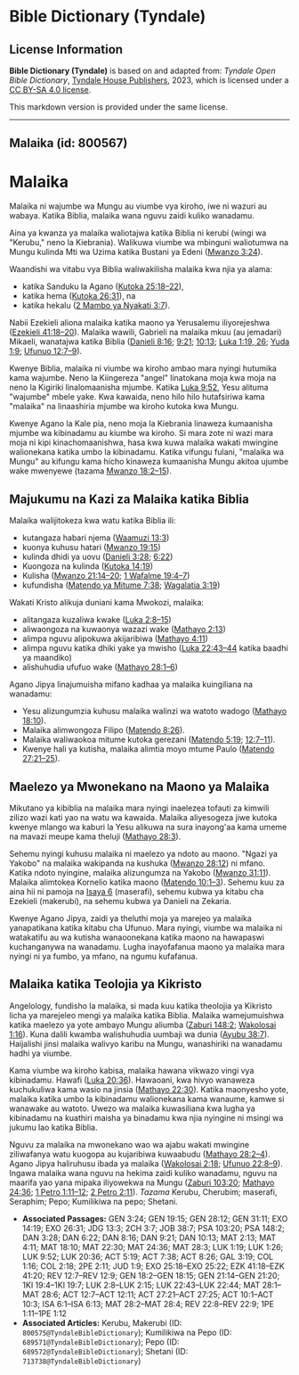# Bible Dictionary (Tyndale)

## License Information

**Bible Dictionary (Tyndale)** is based on and adapted from: _Tyndale Open Bible Dictionary_, [Tyndale House Publishers](https://tyndaleopenresources.com/), 2023, which is licensed under a [CC BY-SA 4.0 license](https://creativecommons.org/licenses/by-sa/4.0/legalcode.en).

This markdown version is provided under the same license.



--------------------------------

## Malaika (id: 800567)

Malaika
=======

Malaika ni wajumbe wa Mungu au viumbe vya kiroho, iwe ni wazuri au wabaya. Katika Biblia, malaika wana nguvu zaidi kuliko wanadamu.

Aina ya kwanza ya malaika waliotajwa katika Biblia ni kerubi (wingi wa "Kerubu," neno la Kiebrania). Walikuwa viumbe wa mbinguni waliotumwa na Mungu kulinda Mti wa Uzima katika Bustani ya Edeni ([Mwanzo 3:24](https://ref.ly/Gen3:24)).

Waandishi wa vitabu vya Biblia waliwakilisha malaika kwa njia ya alama:

* katika Sanduku la Agano ([Kutoka 25:18–22](https://ref.ly/Exod25:18-Exod25:22)),
* katika hema ([Kutoka 26:31](https://ref.ly/Exod26:31)), na
* katika hekalu ([2 Mambo ya Nyakati 3:7](https://ref.ly/2Chr3:7)).

Nabii Ezekieli aliona malaika katika maono ya Yerusalemu iliyorejeshwa ([Ezekieli 41:18–20](https://ref.ly/Ezek41:18-Ezek41:20)). Malaika wawili, Gabrieli na malaika mkuu (au jemadari) Mikaeli, wanatajwa katika Biblia ([Danieli 8:16](https://ref.ly/Dan8:16); [9:21](https://ref.ly/Dan9:21); [10:13](https://ref.ly/Dan10:13); [Luka 1:19, 26](https://ref.ly/Luke1:19,Luke1:26); [Yuda 1:9](https://ref.ly/Jude1:9); [Ufunuo 12:7–9](https://ref.ly/Rev12:7-Rev12:9)).

Kwenye Biblia, malaika ni viumbe wa kiroho ambao mara nyingi hutumika kama wajumbe. Neno la Kiingereza "angel" linatokana moja kwa moja na neno la Kigiriki linalomaanisha mjumbe. Katika [Luka 9:52](https://ref.ly/Luke9:52), Yesu alituma "wajumbe" mbele yake. Kwa kawaida, neno hilo hilo hutafsiriwa kama "malaika" na linaashiria mjumbe wa kiroho kutoka kwa Mungu.

Kwenye Agano la Kale pia, neno moja la Kiebrania linaweza kumaanisha mjumbe wa kibinadamu au kiumbe wa kiroho. Si mara zote ni wazi mara moja ni kipi kinachomaanishwa, hasa kwa kuwa malaika wakati mwingine walionekana katika umbo la kibinadamu. Katika vifungu fulani, "malaika wa Mungu" au kifungu kama hicho kinaweza kumaanisha Mungu akitoa ujumbe wake mwenyewe (tazama [Mwanzo 18:2–15](https://ref.ly/Gen18:2-Gen18:15)).

Majukumu na Kazi za Malaika katika Biblia
-----------------------------------------

Malaika walijitokeza kwa watu katika Biblia ili:

* kutangaza habari njema ([Waamuzi 13:3](https://ref.ly/Judg13:3))
* kuonya kuhusu hatari ([Mwanzo 19:15](https://ref.ly/Gen19:15))
* kulinda dhidi ya uovu ([Danieli 3:28](https://ref.ly/Dan3:28); [6:22](https://ref.ly/Dan6:22))
* Kuongoza na kulinda ([Kutoka 14:19](https://ref.ly/Exod14:19))
* Kulisha ([Mwanzo 21:14–20](https://ref.ly/Gen21:14-Gen21:20); [1 Wafalme 19:4–7](https://ref.ly/1Kgs19:4-1Kgs19:7))
* kufundisha ([Matendo ya Mitume 7:38](https://ref.ly/Acts7:38); [Wagalatia 3:19](https://ref.ly/Gal3:19))

Wakati Kristo alikuja duniani kama Mwokozi, malaika:

* alitangaza kuzaliwa kwake ([Luka 2:8–15](https://ref.ly/Luke2:8-Luke2:15))
* aliwaongoza na kuwaonya wazazi wake ([Mathayo 2:13](https://ref.ly/Matt2:13))
* alimpa nguvu alipokuwa akijaribiwa ([Mathayo 4:11](https://ref.ly/Matt4:11))
* alimpa nguvu katika dhiki yake ya mwisho ([Luka 22:43–44](https://ref.ly/Luke22:43-Luke22:44) katika baadhi ya maandiko)
* alishuhudia ufufuo wake ([Mathayo 28:1–6](https://ref.ly/Matt28:1-Matt28:6))

Agano Jipya linajumuisha mifano kadhaa ya malaika kuingiliana na wanadamu:

* Yesu alizungumzia kuhusu malaika walinzi wa watoto wadogo ([Mathayo 18:10](https://ref.ly/Matt18:10)).
* Malaika alimwongoza Filipo ([Matendo 8:26](https://ref.ly/Acts8:26)).
* Malaika waliwaokoa mitume kutoka gerezani ([Matendo 5:19](https://ref.ly/Acts5:19); [12:7–11](https://ref.ly/Acts12:7-Acts12:11)).
* Kwenye hali ya kutisha, malaika alimtia moyo mtume Paulo ([Matendo 27:21–25](https://ref.ly/Acts27:21-Acts27:25)).

Maelezo ya Mwonekano na Maono ya Malaika
----------------------------------------

Mikutano ya kibiblia na malaika mara nyingi inaelezea tofauti za kimwili zilizo wazi kati yao na watu wa kawaida. Malaika aliyesogeza jiwe kutoka kwenye mlango wa kaburi la Yesu alikuwa na sura inayong'aa kama umeme na mavazi meupe kama theluji ([Mathayo 28:3](https://ref.ly/Matt28:3)).

Sehemu nyingi kuhusu malaika ni maelezo ya ndoto au maono. "Ngazi ya Yakobo" na malaika wakipanda na kushuka ([Mwanzo 28:12](https://ref.ly/Gen28:12)) ni mfano. Katika ndoto nyingine, malaika alizungumza na Yakobo ([Mwanzo 31:11](https://ref.ly/Gen31:11)). Malaika alimtokea Kornelio katika maono ([Matendo 10:1–3](https://ref.ly/Acts10:1-Acts10:3)). Sehemu kuu za aina hii ni pamoja na [Isaya 6](https://ref.ly/Isa6:1-Isa6:13) (maserafi), sehemu kubwa ya kitabu cha Ezekieli (makerubi), na sehemu kubwa ya Danieli na Zekaria.

Kwenye Agano Jipya, zaidi ya theluthi moja ya marejeo ya malaika yanapatikana katika kitabu cha Ufunuo. Mara nyingi, viumbe wa malaika ni watakatifu au wa kutisha wanaoonekana katika maono na hawapaswi kuchanganywa na wanadamu. Lugha inayofafanua maono ya malaika mara nyingi ni ya fumbo, ya mfano, na ngumu kufafanua.

Malaika katika Teolojia ya Kikristo
-----------------------------------

Angelology, fundisho la malaika, si mada kuu katika theolojia ya Kikristo licha ya marejeleo mengi ya malaika katika Biblia. Malaika wamejumuishwa katika maelezo ya yote ambayo Mungu aliumba ([Zaburi 148:2](https://ref.ly/Ps148:2); [Wakolosai 1:16](https://ref.ly/Col1:16)). Kuna dalili kwamba walishuhudia uumbaji wa dunia ([Ayubu 38:7](https://ref.ly/Job38:7)). Haijalishi jinsi malaika walivyo karibu na Mungu, wanashiriki na wanadamu hadhi ya viumbe.

Kama viumbe wa kiroho kabisa, malaika hawana vikwazo vingi vya kibinadamu. Hawafi ([Luka 20:36](https://ref.ly/Luke20:36)). Hawaoani, kwa hivyo wanaweza kuchukuliwa kama wasio na jinsia ([Mathayo 22:30](https://ref.ly/Matt22:30)). Katika maonyesho yote, malaika katika umbo la kibinadamu walionekana kama wanaume, kamwe si wanawake au watoto. Uwezo wa malaika kuwasiliana kwa lugha ya kibinadamu na kuathiri maisha ya binadamu kwa njia nyingine ni msingi wa jukumu lao katika Biblia.

Nguvu za malaika na mwonekano wao wa ajabu wakati mwingine ziliwafanya watu kuogopa au kujaribiwa kuwaabudu ([Mathayo 28:2–4](https://ref.ly/Matt28:2-Matt28:4)). Agano Jipya haliruhusu ibada ya malaika ([Wakolosai 2:18](https://ref.ly/Col2:18); [Ufunuo 22:8–9](https://ref.ly/Rev22:8-Rev22:9)). Ingawa malaika wana nguvu na hekima zaidi kuliko wanadamu, nguvu na maarifa yao yana mipaka iliyowekwa na Mungu ([Zaburi 103:20](https://ref.ly/Ps103:20); [Mathayo 24:36](https://ref.ly/Matt24:36); [1 Petro 1:11–12](https://ref.ly/1Pet1:11-1Pet1:12); [2 Petro 2:11](https://ref.ly/2Pet2:11)). *Tazama* Kerubu, Cherubim; maserafi, Seraphim; Pepo; Kumilikiwa na pepo; Shetani.

* **Associated Passages:** GEN 3:24; GEN 19:15; GEN 28:12; GEN 31:11; EXO 14:19; EXO 26:31; JDG 13:3; 2CH 3:7; JOB 38:7; PSA 103:20; PSA 148:2; DAN 3:28; DAN 6:22; DAN 8:16; DAN 9:21; DAN 10:13; MAT 2:13; MAT 4:11; MAT 18:10; MAT 22:30; MAT 24:36; MAT 28:3; LUK 1:19; LUK 1:26; LUK 9:52; LUK 20:36; ACT 5:19; ACT 7:38; ACT 8:26; GAL 3:19; COL 1:16; COL 2:18; 2PE 2:11; JUD 1:9; EXO 25:18–EXO 25:22; EZK 41:18–EZK 41:20; REV 12:7–REV 12:9; GEN 18:2–GEN 18:15; GEN 21:14–GEN 21:20; 1KI 19:4–1KI 19:7; LUK 2:8–LUK 2:15; LUK 22:43–LUK 22:44; MAT 28:1–MAT 28:6; ACT 12:7–ACT 12:11; ACT 27:21–ACT 27:25; ACT 10:1–ACT 10:3; ISA 6:1–ISA 6:13; MAT 28:2–MAT 28:4; REV 22:8–REV 22:9; 1PE 1:11–1PE 1:12
* **Associated Articles:** Kerubu, Makerubi (ID: `800575@TyndaleBibleDictionary`); Kumilikiwa na Pepo (ID: `689571@TyndaleBibleDictionary`); Pepo (ID: `689572@TyndaleBibleDictionary`); Shetani (ID: `713738@TyndaleBibleDictionary`)


